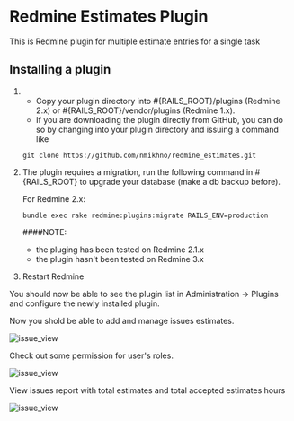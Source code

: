 # Redmine Estimates Plugin

This is Redmine plugin for multiple estimate entries for a single task

## Installing a plugin

1. 
   * Copy your plugin directory into #{RAILS_ROOT}/plugins (Redmine 2.x) 
   or #{RAILS_ROOT}/vendor/plugins (Redmine 1.x). 
   * If you are downloading the plugin directly from GitHub, you can do so by changing into your plugin directory and issuing a command like 

    ```
    git clone https://github.com/nmikhno/redmine_estimates.git
    ```

2. The plugin requires a migration, run the following command in #{RAILS_ROOT} to upgrade your database (make a db backup before).

   For Redmine 2.x:
    
    ```
    bundle exec rake redmine:plugins:migrate RAILS_ENV=production
    ```
   
   ####NOTE: 
   
    - the pluging has been tested on Redmine 2.1.x
    - the plugin hasn't been tested on Redmine 3.x 

3. Restart Redmine

You should now be able to see the plugin list in Administration -> Plugins and configure the newly installed plugin.

Now you shold be able to add and manage issues estimates.


![issue_view](https://sc-cdn.scaleengine.net/i/9ab4f1fd2e693ea440eed4a9ab54124a.png "Issue view")

Check out some permission for user's roles.

![issue_view](https://sc-cdn.scaleengine.net/i/154125d7a239cf41d9f8134b9c972bf4.png "User permissions")

View issues report with total estimates and total accepted estimates hours

![issue_view](https://sc-cdn.scaleengine.net/i/ee6dbc64144aed5f4e42d77ef38a6c44.png "Issue reports with estimates")
